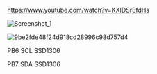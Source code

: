 https://www.youtube.com/watch?v=KXIDSrEfdHs


![Screenshot_1](https://github.com/offpic/FFT-STM32-Fast-Fourier-Transform-SSD1306-STM32F401CU6/assets/31142397/2469ab07-4776-4a67-9663-0e845d04e322)

![9be2fde48f24d918cd28996c98d757d4](https://github.com/offpic/FFT-STM32-Fast-Fourier-Transform-SSD1306-STM32F401CU6/assets/31142397/1289ae04-0527-4828-88ca-ebcbf37f0d90)

PB6    SCL SSD1306

PB7    SDA SSD1306
